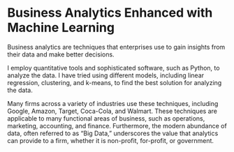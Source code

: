 # Business Analytics Enhanced with Machine Learning
Business analytics are techniques that enterprises use to gain insights from their data and make better decisions.

I employ quantitative tools and sophisticated software, such as Python, to analyze the data. I have tried using different models, including linear regression, clustering, and k-means, to find the best solution for analyzing the data.

Many firms across a variety of industries use these techniques, including Google, Amazon, Target, Coca-Cola, and Walmart. These techniques are applicable to many functional areas of business, such as operations, marketing, accounting, and finance. Furthermore, the modern abundance of data, often referred to as “Big Data,” underscores the value that analytics can provide to a firm, whether it is non-profit, for-profit, or government.
